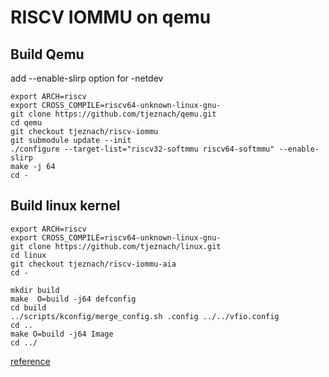 # RISCV IOMMU on qemu

## Build Qemu
add --enable-slirp option for -netdev 

    export ARCH=riscv
    export CROSS_COMPILE=riscv64-unknown-linux-gnu-
    git clone https://github.com/tjeznach/qemu.git
    cd qemu
    git checkout tjeznach/riscv-iommu
    git submodule update --init
    ./configure --target-list="riscv32-softmmu riscv64-softmmu" --enable-slirp
    make -j 64
    cd -

## Build linux kernel
    export ARCH=riscv
    export CROSS_COMPILE=riscv64-unknown-linux-gnu-
    git clone https://github.com/tjeznach/linux.git
    cd linux
    git checkout tjeznach/riscv-iommu-aia
    cd -

    mkdir build
    make  O=build -j64 defconfig
    cd build
    ../scripts/kconfig/merge_config.sh .config ../../vfio.config
    cd ..
    make O=build -j64 Image
    cd ../

[reference](https://raw.githubusercontent.com/tjeznach/docs/master/riscv-iommu/run-qemu.sh)

